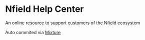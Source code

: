 # Nfield Help Center

An online resource to support customers of the Nfield ecosystem

Auto commited via [Mixture](http://mixture.io)